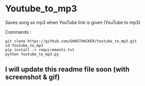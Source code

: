 # Youtube_to_mp3
Saves song as mp3 when YouTube link is given (YouTube to mp3)

Commands :
<br>

```git clone https://github.com/GH0STH4CKER/Youtube_to_mp3.git```<br>
```cd Youtube_to_mp3```<br>
```pip install -r requirements.txt```<br>
```python Youtube_to_mp3.py```<br>

<h2>I will update this readme file soon (with screenshot & gif)
